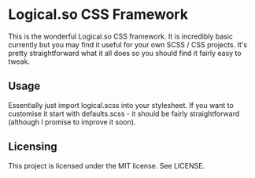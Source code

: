 Logical.so CSS Framework
========================

This is the wonderful Logical.so CSS framework. It is incredibly basic currently but you may find it useful for your own SCSS / CSS projects. It's pretty straightforward what it all does so you should find it fairly easy to tweak.

Usage
-----
Essentially just import logical.scss into your stylesheet. If you want to customise it start with defaults.scss - it should be fairly straightforward (although I promise to improve it soon). 

Licensing
---------
This project is licensed under the MIT license. See LICENSE.

